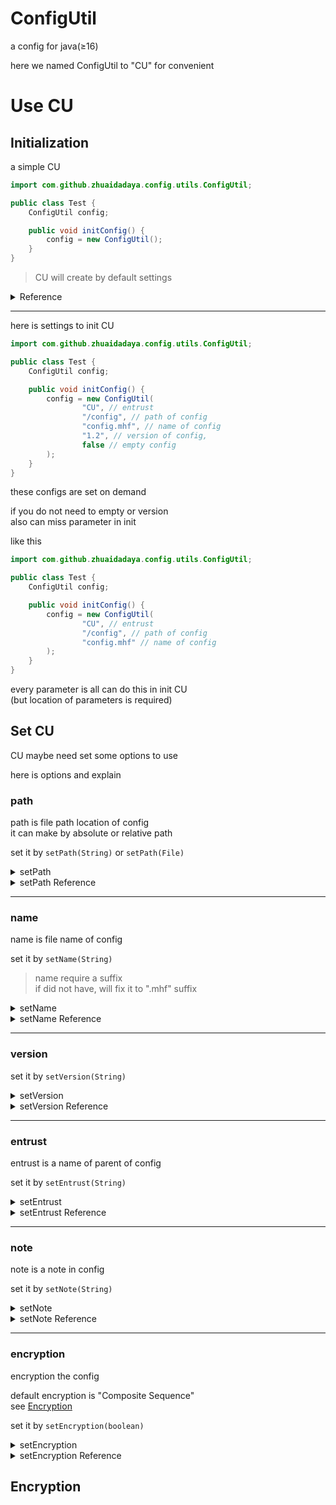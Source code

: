 # ConfigUtil

a config for java(≥16)

here we named ConfigUtil to "CU" for convenient

# Use CU

## Initialization

a simple CU

```java
import com.github.zhuaidadaya.config.utils.ConfigUtil;

public class Test {
    ConfigUtil config;

    public void initConfig() {
        config = new ConfigUtil();
    }
}
```

> CU will create by default settings

<details>
<summary>Reference 
</summary>

```java

public class ConfigUtil {
    public ConfigUtil() {
        defaultUtilConfigs();
        readConfig(true);
    }

    public void defaultUtilConfigs() {
        addUtilConfig("path", System.getProperty("user.dir"));
        addUtilConfig("name", "config.mhf");
        addUtilConfig("version", "1.2");
        addUtilConfig("autoWrite", true);
        addUtilConfig("inseparableLevel", 3);
        addUtilConfig("encryptionHead", false);
        addUtilConfig("encryption", false);
    }
}

```

</details>

<hr>

here is settings to init CU

```java
import com.github.zhuaidadaya.config.utils.ConfigUtil;

public class Test {
    ConfigUtil config;

    public void initConfig() {
        config = new ConfigUtil(
                "CU", // entrust
                "/config", // path of config
                "config.mhf", // name of config
                "1.2", // version of config,
                false // empty config
        );
    }
}
```

these configs are set on demand

if you do not need to empty or version<br>
also can miss parameter in init<br>

like this

```java
import com.github.zhuaidadaya.config.utils.ConfigUtil;

public class Test {
    ConfigUtil config;

    public void initConfig() {
        config = new ConfigUtil(
                "CU", // entrust
                "/config", // path of config
                "config.mhf" // name of config
        );
    }
}
```

every parameter is all can do this in init CU<br>
(but location of parameters is required)

## Set CU

CU maybe need set some options to use

here is options and explain

### path
path is file path location of config<br>
it can make by absolute or relative path

set it by ``` setPath(String) ``` or ``` setPath(File) ``` 

<details>
<summary>setPath</summary>

```java
import com.github.zhuaidadaya.config.utils.ConfigUtil;

public class Test {
    ConfigUtil config;

    public void initConfig() {
        config = new ConfigUtil();
        
        config.setPath("/config");
    }
}
```

</details>

<details>
<summary>setPath Reference </summary>

```java
import com.github.zhuaidadaya.config.utils.ConfigUtil;

public class ConfigUtil {
    public ConfigUtil setPath(String path) {
        addUtilConfig("path", path);
        return this;
    }

    public ConfigUtil setPath(File path) {
        return setPath(path.getPath());
    }
}
```

</details>

<hr>

### name
name is file name of config<br>

set it by ``` setName(String) ```

> name require a suffix <br>
> if did not have, will fix it to ".mhf" suffix

<details>
<summary>setName</summary>

```java
import com.github.zhuaidadaya.config.utils.ConfigUtil;

public class Test {
    ConfigUtil config;

    public void initConfig() {
        config = new ConfigUtil();
        
        config.setName("config.mhf");
    }
}
```

</details>

<details>
<summary>setName Reference </summary>

```java
import com.github.zhuaidadaya.config.utils.ConfigUtil;

public class ConfigUtil {
    public ConfigUtil setName(String name) {
        try {
            name.substring(name.indexOf("."), name.indexOf(".") + 1);
        } catch (Exception e) {
            addUtilConfig("name", name + (String.valueOf(name.charAt(name.length() - 1)).equals(".") ? "mhf" : ".mhf"));
        }
        return this;
    }
}
```

</details>

<hr>

### version
set it by ``` setVersion(String) ```

<details>
<summary>setVersion</summary>

```java
import com.github.zhuaidadaya.config.utils.ConfigUtil;

public class Test {
    ConfigUtil config;

    public void initConfig() {
        config = new ConfigUtil();
        
        config.setVersion("1.2");
    }
}
```

</details>

<details>
<summary>setVersion Reference </summary>

```java
import com.github.zhuaidadaya.config.utils.ConfigUtil;

public class ConfigUtil {
    public ConfigUtil setVersion(String version) {
        addUtilConfig("version", version);
        return this;
    }
}
```

</details>

<hr>

### entrust
entrust is a name of parent of config

set it by ``` setEntrust(String) ```

<details>
<summary>setEntrust</summary>

```java
import com.github.zhuaidadaya.config.utils.ConfigUtil;

public class Test {
    ConfigUtil config;

    public void initConfig() {
        config = new ConfigUtil();
        
        config.setEntrust("1.2");
    }
}
```

</details>

<details>
<summary>setEntrust Reference </summary>

```java
import com.github.zhuaidadaya.config.utils.ConfigUtil;

public class ConfigUtil {
    public ConfigUtil setEntrust(String entrust) {
        addUtilConfig("entrust", entrust);
        logger = LogManager.getLogger("ConfigUtil-" + entrust);
        return this;
    }
}
```

</details>

<hr>

### note
note is a note in config

set it by ``` setNote(String) ```

<details>
<summary>setNote</summary>

```java
import com.github.zhuaidadaya.config.utils.ConfigUtil;

public class Test {
    ConfigUtil config;

    public void initConfig() {
        config = new ConfigUtil();
        
        config.setNote("""
                This is a Example Note
                It can Wrap Lines
                to Note the Config
                """);
    }
}
```

</details>

<details>
<summary>setNote Reference </summary>

```java
import com.github.zhuaidadaya.config.utils.ConfigUtil;

public class ConfigUtil {
    public ConfigUtil setNote(String note) {
        addUtilConfig("note", note);
        return this;
    }
}
```

</details>

<hr>

### encryption
encryption the config

default encryption is "Composite Sequence"<br>
see [Encryption](#Encryption)

set it by ``` setEncryption(boolean) ```

<details>
<summary>setEncryption</summary>

```java
import com.github.zhuaidadaya.config.utils.ConfigUtil;

public class Test {
    ConfigUtil config;

    public void initConfig() {
        config = new ConfigUtil();
        
        config.setEncryption(true);
    }
}
```

</details>

<details>
<summary>setEncryption Reference </summary>

```java
import com.github.zhuaidadaya.config.utils.ConfigUtil;

public class ConfigUtil {
    public ConfigUtil setEncryption(boolean encryption) {
        addUtilConfig("encryption", encryption);
        if(getUtilBoolean("autoWrite")) {
            try {
                writeConfig();
            } catch (Exception e) {

            }
        }
        return this;
    }
}
```

</details>



## Encryption
